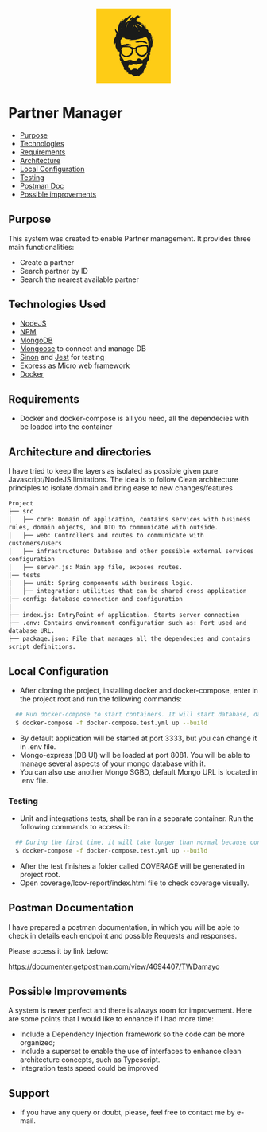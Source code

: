 <h3 align="center">
    <img alt="Logo" title="#logo" width="150px" src="/assets/ze-delivery.png">
    <br>
</h3>

# Partner Manager

- [Purpose](#purpose)
- [Technologies](#techs)
- [Requirements](#reqs)
- [Architecture](#architecture)
- [Local Configuration](#localconfig)
- [Testing](#testing)
- [Postman Doc](#postman)
- [Possible improvements](#improvements)

<a id="purpose"></a>
## Purpose

This system was created to enable Partner management. It provides three main functionalities:
 - Create a partner
 - Search partner by ID
 - Search the nearest available partner

<a id="techs"></a>
## Technologies Used

- [NodeJS](https://nodejs.org/en/)
- [NPM](https://www.npmjs.com/)
- [MongoDB](https://www.mongodb.com/)
- [Mongoose](https://mongoosejs.com/) to connect and manage DB
- [Sinon](https://sinonjs.org/) and [Jest](https://jestjs.io/) for testing
- [Express](https://expressjs.com/) as Micro web framework
- [Docker](https://www.docker.com/)

<a id="reqs"></a>
## Requirements
- Docker and docker-compose is all you need, all the dependecies with be loaded into the container

<a id="architecture"></a>
## Architecture and directories

I have tried to keep the layers as isolated as possible given pure Javascript/NodeJS limitations.
The idea is to follow Clean architecture principles to isolate domain and bring ease to new changes/features

```
Project
├── src
│   ├── core: Domain of application, contains services with business rules, domain objects, and DTO to communicate with outside.
│   ├── web: Controllers and routes to communicate with customers/users
│   ├── infrastructure: Database and other possible external services configuration
│   ├── server.js: Main app file, exposes routes.  
|── tests
|   ├── unit: Spring components with business logic.          
│   ├── integration: utilities that can be shared cross application 
|── config: database connection and configuration
|
├── index.js: EntryPoint of application. Starts server connection
├── .env: Contains environment configuration such as: Port used and database URL.
├── package.json: File that manages all the dependecies and contains script definitions.

```
<a id="localconfig"></a>
## Local Configuration

- After cloning the project, installing docker and docker-compose, enter in the project root and run the following commands:
```sh
  ## Run docker-compose to start containers. It will start database, database-interface and the application server.
  $ docker-compose -f docker-compose.test.yml up --build
```
- By default application will be started at port 3333, but you can change it in .env file.
- Mongo-express (DB UI) will be loaded at port 8081. You will be able to manage several aspects of your mongo database with it.
- You can also use another Mongo SGBD, default Mongo URL is located in .env file.

<a id="testing"></a>
### Testing
- Unit and integrations tests, shall be ran in a separate container. Run the following commands to access it:
```sh
  ## During the first time, it will take longer than normal because container will download dependencies
  $ docker-compose -f docker-compose.test.yml up --build
```
- After the test finishes a folder called COVERAGE will be generated in project root.
- Open coverage/lcov-report/index.html file to check coverage visually.

<a id="postman"></a>
## Postman Documentation

I have prepared a postman documentation, in which you will be able to check in details each endpoint and possible Requests and responses.

Please access it by link below:

https://documenter.getpostman.com/view/4694407/TWDamayo

<a id="improvements"></a>
## Possible Improvements

A system is never perfect and there is always room for improvement. Here are some points that I would like to enhance if I had more time:

- Include a Dependency Injection framework so the code can be more organized;
- Include a superset to enable the use of interfaces to enhance clean architecture concepts, such as Typescript.
- Integration tests speed could be improved

## Support

* If you have any query or doubt, please, feel free to contact me by e-mail.
